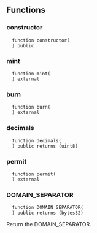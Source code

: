 


## Functions
### constructor
```solidity
  function constructor(
  ) public
```




### mint
```solidity
  function mint(
  ) external
```




### burn
```solidity
  function burn(
  ) external
```




### decimals
```solidity
  function decimals(
  ) public returns (uint8)
```




### permit
```solidity
  function permit(
  ) external
```




### DOMAIN_SEPARATOR
```solidity
  function DOMAIN_SEPARATOR(
  ) public returns (bytes32)
```

Return the DOMAIN_SEPARATOR.


